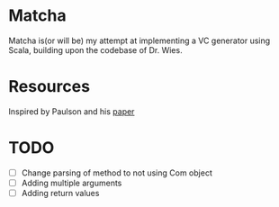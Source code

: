 # Matcha



Matcha is(or will be) my attempt at implementing a VC generator using Scala, building upon the codebase of Dr. Wies.

# Resources
Inspired by Paulson and his [paper](https://arxiv.org/ftp/cs/papers/9301/9301110.pdf)

# TODO
* [ ] Change parsing of method to not using Com object
* [ ] Adding multiple arguments
* [ ] Adding return values
